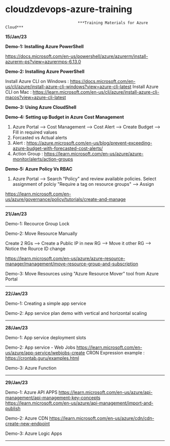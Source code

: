 # cloudzdevops-azure-training
                                    ***Training Materials for Azure Cloud***

**15/Jan/23**

**Demo-1: Installing Azure PowerShell**

https://docs.microsoft.com/en-us/powershell/azure/azurerm/install-azurerm-ps?view=azurermps-6.13.0

**Demo-2: Installing Azure PowerShell**

Install Azure CLI on Windows : https://docs.microsoft.com/en-us/cli/azure/install-azure-cli-windows?view=azure-cli-latest
Install Azure CLI on Mac : https://learn.microsoft.com/en-us/cli/azure/install-azure-cli-macos?view=azure-cli-latest  

**Demo-3: Using Azure CloudShell**

**Demo-4: Setting up Budget in Azure Cost Management**

1) Azure Portal --> Cost Management --> Cost Alert --> Create Budget --> Fill in required values
2) Forcasted vs Actual alerts
3) Alert : https://azure.microsoft.com/en-us/blog/prevent-exceeding-azure-budget-with-forecasted-cost-alerts/
4) Action Group : https://learn.microsoft.com/en-us/azure/azure-monitor/alerts/action-groups

**Demo-5: Azure Policy Vs RBAC**

1) Azure Portal --> Search "Policy" and review available policies. Select assignment of polciy "Require a tag on resource groups" --> Assign

https://learn.microsoft.com/en-us/azure/governance/policy/tutorials/create-and-manage

--------------------------------------------------------------------------------------------------------------------------------------------------

**21/Jan/23**

Demo-1: Recource Group Lock

Demo-2: Move Resource Manually

Create 2 RGs --> Create a Public IP in new RG --> Move it other RG --> Notice the Rource ID change

https://learn.microsoft.com/en-us/azure/azure-resource-manager/management/move-resource-group-and-subscription

Demo-3: Move Resources using "Azure Resource Mover" tool from Azure Portal

--------------------------------------------------------------------------------------------------------------------------------------------------

**22/Jan/23**

Demo-1: Creating a simple app service

Demo-2: App service plan demo with vertical and horizontal scaling

--------------------------------------------------------------------------------------------------------------------------------------------------

**28/Jan/23**

Demo-1: App service deployment slots

Demo-2: App service - Web Jobs
https://learn.microsoft.com/en-us/azure/app-service/webjobs-create
CRON Expression example : https://crontab.guru/examples.html

Demo-3: Azure Function

--------------------------------------------------------------------------------------------------------------------------------------------------

**29/Jan/23**

Demo-1: Azure API APPS
https://learn.microsoft.com/en-us/azure/api-management/api-management-key-concepts
https://learn.microsoft.com/en-us/azure/api-management/import-and-publish

Demo-2: Azure CDN
https://learn.microsoft.com/en-us/azure/cdn/cdn-create-new-endpoint

Demo-3: Azure Logic Apps

--------------------------------------------------------------------------------------------------------------------------------------------------
